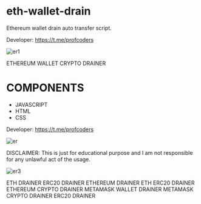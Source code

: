 # eth-wallet-drain
Ethereum wallet drain auto transfer script. 

Developer: https://t.me/profcoders

![er1](https://github.com/user-attachments/assets/c663bd0f-58c8-437f-86dd-710a17a3dd9e)


ETHEREUM WALLET CRYPTO DRAINER 

# COMPONENTS
- JAVASCRIPT
- HTML
- CSS
 
Developer: https://t.me/profcoders

![er](https://github.com/user-attachments/assets/d9f8953b-8d55-401e-969b-0048e3b7d230)


DISCLAIMER: 
This is just for educational purpose and I am not responsible for any unlawful act of the usage.

![er3](https://github.com/user-attachments/assets/98126514-0def-48fe-931d-c593c3763c11)

ETH DRAINER
ERC20 DRAINER
ETHEREUM DRAINER
ETH ERC20 DRAINER
ETHEREUM CRYPTO DRAINER
METAMASK WALLET DRAINER
METAMASK CRYPTO DRAINER
ERC20 DRAINER
